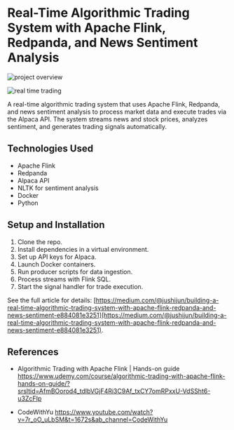 # Real-Time Algorithmic Trading System with Apache Flink, Redpanda, and News Sentiment Analysis

![project overview](https://miro.medium.com/v2/resize:fit:1100/format:webp/1*T01Pa7kYvHVaOICX0FbOdA.jpeg)

![real time trading](https://miro.medium.com/v2/resize:fit:1100/format:webp/1*6liCLeTDEQYNhwLBt4BKJg.gif)

A real-time algorithmic trading system that uses Apache Flink, Redpanda, and news sentiment analysis to process market data and execute trades via the Alpaca API. The system streams news and stock prices, analyzes sentiment, and generates trading signals automatically.

## Technologies Used
- Apache Flink
- Redpanda
- Alpaca API
- NLTK for sentiment analysis
- Docker
- Python

## Setup and Installation
1. Clone the repo.
2. Install dependencies in a virtual environment.
3. Set up API keys for Alpaca.
4. Launch Docker containers.
5. Run producer scripts for data ingestion.
6. Process streams with Flink SQL.
7. Start the signal handler for trade execution.

See the full article for details: [https://medium.com/@jushijun/building-a-real-time-algorithmic-trading-system-with-apache-flink-redpanda-and-news-sentiment-e884081e3251](https://medium.com/@jushijun/building-a-real-time-algorithmic-trading-system-with-apache-flink-redpanda-and-news-sentiment-e884081e3251).

## References

- Algorithmic Trading with Apache Flink | Hands-on guide https://www.udemy.com/course/algorithmic-trading-with-apache-flink-hands-on-guide/?srsltid=AfmBOorod4_tdlbVGjF4Ri3C9Af_txCY7omRPxxU-VdSSht6-u3ZcFIp

- CodeWithYu https://www.youtube.com/watch?v=7r_oO_uLbSM&t=1672s&ab_channel=CodeWithYu